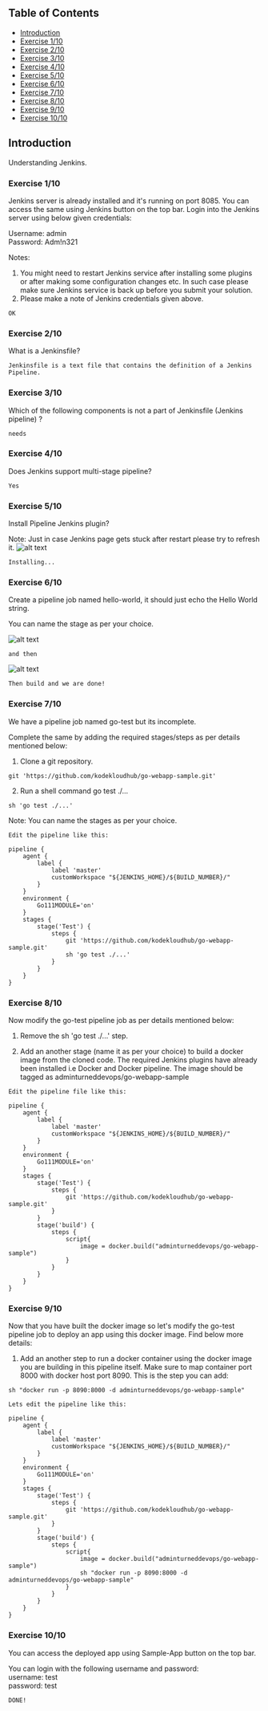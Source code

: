 ## Table of Contents

- [Introduction](#introduction)
- [Exercise 1/10](#exercise-110)
- [Exercise 2/10](#exercise-210)
- [Exercise 3/10](#exercise-310)
- [Exercise 4/10](#exercise-410)
- [Exercise 5/10](#exercise-510)
- [Exercise 6/10](#exercise-610)
- [Exercise 7/10](#exercise-710)
- [Exercise 8/10](#exercise-810)
- [Exercise 9/10](#exercise-910)
- [Exercise 10/10](#exercise-1010)

##  Introduction

Understanding Jenkins.

### Exercise 1/10
Jenkins server is already installed and it's running on port 8085. You can access the same using Jenkins button on the top bar. Login into the Jenkins server using below given credentials:

Username: admin  
Password: Adm!n321

Notes:
1. You might need to restart Jenkins service after installing some plugins or after making some configuration changes etc. In such case please make sure Jenkins service is back up before you submit your solution.
2. Please make a note of Jenkins credentials given above.
```
OK
```
### Exercise 2/10
What is a Jenkinsfile?
```
Jenkinsfile is a text file that contains the definition of a Jenkins Pipeline.
```
### Exercise 3/10
Which of the following components is not a part of Jenkinsfile (Jenkins pipeline) ?
```
needs
```
### Exercise 4/10
Does Jenkins support multi-stage pipeline?
```
Yes
```
### Exercise 5/10
Install Pipeline Jenkins plugin?

Note: Just in case Jenkins page gets stuck after restart please try to refresh it.
![alt text](image.png)
```
Installing...
```
### Exercise 6/10
Create a pipeline job named hello-world, it should just echo the Hello World string.

You can name the stage as per your choice.

![alt text](image-1.png)
```
and then 
```
![alt text](image-2.png)

```
Then build and we are done!
```
### Exercise 7/10
We have a pipeline job named go-test but its incomplete.

Complete the same by adding the required stages/steps as per details mentioned below:  
1. Clone a git repository.  
```
git 'https://github.com/kodekloudhub/go-webapp-sample.git'
```
2. Run a shell command go test ./...

```
sh 'go test ./...'
```
Note: You can name the stages as per your choice.
```
Edit the pipeline like this:
```
```
pipeline {
    agent {
        label {
            label 'master'
            customWorkspace "${JENKINS_HOME}/${BUILD_NUMBER}/"
        }
    }
    environment {
        Go111MODULE='on'
    }
    stages {
        stage('Test') {
            steps {
                git 'https://github.com/kodekloudhub/go-webapp-sample.git'
                sh 'go test ./...'
            }
        }
    }
}

```
### Exercise 8/10

Now modify the go-test pipeline job as per details mentioned below:


1. Remove the sh 'go test ./...' step.

2. Add an another stage (name it as per your choice) to build a docker image from the cloned code. The required Jenkins plugins have already been installed i.e Docker and Docker pipeline. The image should be tagged as adminturneddevops/go-webapp-sample
```
Edit the pipeline file like this:
```
```
pipeline {
    agent {
        label {
            label 'master'
            customWorkspace "${JENKINS_HOME}/${BUILD_NUMBER}/"
        }
    }
    environment {
        Go111MODULE='on'
    }
    stages {
        stage('Test') {
            steps {
                git 'https://github.com/kodekloudhub/go-webapp-sample.git'
            }
        }
        stage('build') {
            steps {
                script{
                    image = docker.build("adminturneddevops/go-webapp-sample")
                }
            }
        }
    }
}
```
### Exercise 9/10
Now that you have built the docker image so let's modify the go-test pipeline job to deploy an app using this docker image. Find below more details:  
1. Add an another step to run a docker container using the docker image you are building in this pipeline itself. Make sure to map container port 8000 with docker host port 8090. This is the step you can add:
```
sh "docker run -p 8090:8000 -d adminturneddevops/go-webapp-sample"
```
```
Lets edit the pipeline like this:
```
```
pipeline {
    agent {
        label {
            label 'master'
            customWorkspace "${JENKINS_HOME}/${BUILD_NUMBER}/"
        }
    }
    environment {
        Go111MODULE='on'
    }
    stages {
        stage('Test') {
            steps {
                git 'https://github.com/kodekloudhub/go-webapp-sample.git'
            }
        }
        stage('build') {
            steps {
                script{
                    image = docker.build("adminturneddevops/go-webapp-sample")
                    sh "docker run -p 8090:8000 -d adminturneddevops/go-webapp-sample"
                }
            }
        }
    }
}
```
### Exercise 10/10
You can access the deployed app using Sample-App button on the top bar.

You can login with the following username and password:  
username: test  
password: test
```bash
DONE!
```
